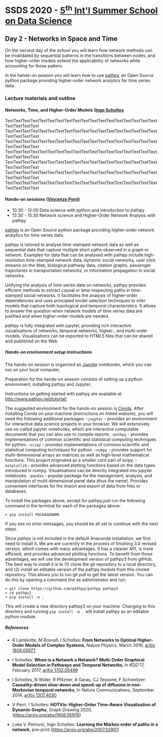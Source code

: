 # SSDS 2020  - [5<sup>th</sup> Int'l Summer School on Data Science](https://sites.google.com/view/ssdatascience2020)

## Day 2 - Networks in Space and Time

On the second day of the school you will learn how network methods can be invalidated by sequential patterns in the transitions between nodes, and how higher-order models extend the applicability of networks while accounting for those patters.

In the hands-on session you will learn how to use [pathpy](http://www.pathpy.net/), an Open Source python package providing higher-order network analytics for time series data.

### Lecture materials and outline


#### Networks, Time, and Higher-Order Models ([Ingo Scholtes](https://www.ingoscholtes.net/)

TextTextTextTextTextTextTextTextTextTextTextTextTextTextTextTextTextTextTextTextTextText
TextTextTextTextTextTextTextTextTextTextTextTextTextTextTextTextTextTextTextTextTextText
TextTextTextTextTextTextTextTextTextTextTextTextTextTextTextTextTextTextTextTextTextText
TextTextTextTextTextTextTextTextTextTextTextTextTextTextTextTextTextTextTextTextTextText
TextTextTextTextTextTextTextTextTextTextTextTextTextTextTextTextTextTextTextTextTextText
TextTextTextTextTextTextTextTextTextTextTextTextTextTextTextTextTextTextTextTextTextText
TextTextTextTextTextTextTextTextTextTextTextTextTextTextTextTextTextTextTextTextTextText





#### Hands-on sessions ([Vincenzo Perri](https://www.ifi.uzh.ch/en/dag/people/perri.html))
- 10:30 - 12:00  Data science with python and introduction to pathpy 
- 13:30 - 15:30  Network science and Higher-Order Network Analysis with pathpy 

[pathpy](http://www.pathpy.net/)  is an Open Source python package providing higher-order network analytics for time series data.

pathpy is tailored to analyse time-stamped network data as well as sequential data that capture multiple short paths observed in a graph or network. Examples for data that can be analysed with pathpy include high-resolution time-stamped network data, dynamic social networks, user click streams on the Web, biological pathway data, citation graphs, passenger trajectories in transportation networks, or information propagation in social networks.

Unifying the analysis of time series data on networks, pathpy provides efficient methods to extract causal or time-respecting paths in time-stamped social networks. It facilitates the analysis of higher-order dependencies and uses principled model selection techniques to infer models that capture both topological and temporal characteristics. It allows to answer the question when network models of time series data are justified and when higher-order models are needed.

pathpy is fully integrated with jupyter, providing rich interactive visualisations of networks, temporal networks, higher-, and multi-order models. Visualisations can be exported to HTML5 files that can be shared and published on the Web

##### Hands-on environment setup instructions

The hands-on session is organized as [Jupyter](http://jupyter.org)
notebooks, which you can run on your local computer, 

Preparation for the hands-on session consists of setting up a python
environment, installing pathpy and Jupyter.

Instructions on getting started with pathpy are available at: http://www.pathpy.net/tutorial/

The suggested environment for the hands-on session is [Conda](https://conda.io/). 
After installing Conda on your machine (instructions on linked website), you will need the following additional packages:
-`juypter` - provides an environment for interactive data science projects in your browser. We will extensively use so-called jupyter notebooks, which are interactive computable documents that you can also use to compile reports.
-`pathpy` - provides implementations of common scientific and statistical computing techniques for python.
-`scipy` - provides implementations of common scientific and statistical computing techniques for python.
-`numpy` - provides support for multi-dimensional arrays an matrices as well as high-level mathematical functions. This project originated as a smaller core part of scipy.
-`matplotlib` - provides advanced plotting functions based on the data types introduced in numpy. Visualisations can be directly integrated into jupyter notebooks.
-`pandas` - popular package for the management, analysis, and manipulation of multi-dimensional panel data (thus the name). Provides convenient interfaces for the import and export of data from files or databases.


To install the packages above, except for pathpy,just run the following command in the terminal for each of the packages above:

```
> pip install PACKAGENAME
```
If you see no error messages, you should be all set to continue with the next steps.

Since pathpy is not included in the default Anaconda installation, we first need to install it. We are are currently in the process of finishing 3.0 revised version, which comes with many advantages. It has a cleaner API, is more efficient, and provides advanced plotting functions. 
To benefit from those advantages, we will use the development version of pathpy3 from gitHub. The best way to install it is to 
(1) clone the git repository to a local directory, and 
(2) install an editable version of the pathpy module from this cloned repository. 
This allows you to run git pull to get the latest version. You can do this by opening a command line as administrator and run:

```
> git clone https://github.com/pathpy/pathpy pathpy3
> cd pathpy3
> pip install -e .
```

This will create a new directory pathpy3 on your machine. Changing to this directory and running `pip install -e .` will install pathpy as an editable python module.



##### References

- R Lambiotte, M Rosvall, I Scholtes: **From Networks to Optimal Higher-Order Models of Complex Systems**, Nature Physics, March 2019,  [arXiv 1806.05977](https://arxiv.org/abs/1806.05977)

- I Scholtes: **When is a Network a Network? Multi-Order Graphical Model Selection in Pathways and Temporal Networks**, In KDD'17, February 2017, [arXiv 1702.05499](https://arxiv.org/abs/1702.05499)

- I Scholtes, N Wider, R Pfitzner, A Garas, CJ Tessone, F Schweitzer: **Causality-driven slow-down and speed-up of diffusion in non-Markovian temporal networks**, In Nature Communications, September 2014, [arXiv 1307.4030](http://arxiv.org/abs/1307.4030)

- V Perri, I Scholtes: **HOTVis: Higher-Order Time-Aware Visualisation of Dynamic Graphs**, Graph Drawing 2020, (https://arxiv.org/abs/1908.05976)

- Luka V. Petrović, Ingo Scholtes: **Learning the Markov order of paths in a network**, pre-print (https://arxiv.org/abs/2007.02861)




